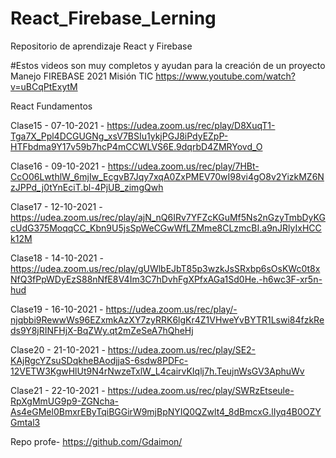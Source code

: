 # React_Firebase_Lerning
Repositorio de aprendizaje React y Firebase

#Estos videos son muy completos y ayudan para la creación de un proyecto
Manejo FIREBASE 2021 Misión TIC
https://www.youtube.com/watch?v=uBCqPtExytM

React Fundamentos

Clase15 - 07-10-2021 - https://udea.zoom.us/rec/play/D8XuqT1-Tga7X_Ppl4DCGUGNg_xsV7BSIu1ykjPGJ8iPdyEZpP-HTFbdma9Y17v59b7hcP4mCCWLVS6E.9dqrbD4ZMRYovd_O

Clase16 - 09-10-2021 - https://udea.zoom.us/rec/play/7HBt-CcO06LwthlW_6mjIw_EcgvB7Jqy7xqA0ZxPMEV70wI98vi4gO8v2YizkMZ6NzJPPd_j0tYnEciT.bl-4PjUB_zimgQwh

Clase17 - 12-10-2021 - https://udea.zoom.us/rec/play/ajN_nQ6IRv7YFZcKGuMf5Ns2nGzyTmbDyKGcUdG375MoqqCC_Kbn9U5jsSpWeCGwWfLZMme8CLzmcBI.a9nJRlyIxHCCk12M

Clase18 - 14-10-2021 - https://udea.zoom.us/rec/play/gUWlbEJbT85p3wzkJsSRxbp6sOsKWc0t8xNfQ3fPpWDyEzS88nNfE8V4Im3C7hDvhFgXPfxAGa1Sd0He.-h6wc3F-xr5n-hud

Clase19 - 16-10-2021 - https://udea.zoom.us/rec/play/-njqbbi9RewwWs96EZxmkAzXY7zyRRK6lgKr4Z1VHweYvBYTR1Lswi84fzkReds9Y8jRINFHjX-BqZWy.qt2mZeSeA7hQheHj

Clase20 - 21-10-2021 - https://udea.zoom.us/rec/play/SE2-KAjRgcYZsuSDqkheBAodjjaS-6sdw8PDFc-12VETW3KgwHlUt9N4rNwzeTxlW_L4cairvKIqlj7h.TeujnWsGV3AphuWv

Clase21 - 22-10-2021 - https://udea.zoom.us/rec/play/SWRzEtseule-RpXgMmUG9p9-ZGNcha-As4eGMel0BmxrEByTqiBGGirW9mjBpNYIQ0QZwlt4_8dBmcxG.lIyq4B0OZYGmtal3

Repo profe- https://github.com/Gdaimon/
